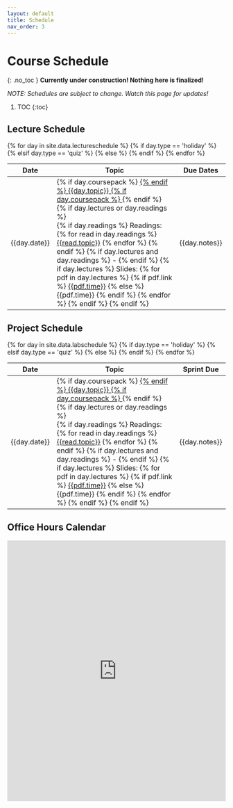 ```yaml
---
layout: default
title: Schedule
nav_order: 3
---
```


# Course Schedule
{: .no_toc }
__Currently under construction!  Nothing here is finalized!__

_NOTE: Schedules are subject to change.  Watch this page for updates!_

1. TOC
{:toc} 

## Lecture Schedule

<table class="schedtab"><thead>
<tr>
    <th>Date</th>
    <th>Topic</th>
    <th>Due Dates</th>
    </tr>
    </thead>
    <tbody>
{% for day in site.data.lectureschedule %}
{% if day.type == 'holiday' %}
<tr class="holiday">
{% elsif day.type == 'quiz' %}
<tr class="quiz">
{% else %}
<tr>
{% endif %}
<td class="text-center sched">{{day.date}}</td>
<td class="sched">
{% if day.coursepack %}
<a href="{{day.coursepack}}">
{% endif %}
{{day.topic}}
{% if day.coursepack %}
    </a>
{% endif %}
{% if day.lectures or day.readings %}
<br><span class="sched-sub">
    {% if day.readings %}
    Readings:
    {% for read in day.readings %}
    <a href="{{read.link}}">{{read.topic}}</a> 
    {% endfor %}
    {% endif %}
    {% if day.lectures and day.readings %}
    -
    {% endif %}
    {% if day.lectures %}
    Slides:
    {% for pdf in day.lectures %}
    {% if pdf.link %}
    <a href="{{pdf.link}}" alt="{{pdf.alt}}">{{pdf.time}}</a> 
    {% else %}
    <span title="{{pdf.alt}}">{{pdf.time}}</span> 
    {% endif %}
    {% endfor %}
    {% endif %}
    </span>
{% endif %}
</td>
<td class="sched">{{day.notes}}</td>
</tr>
{% endfor %}
</tbody></table>

## Project Schedule

<table class="schedtab"><thead>
<tr>
    <th>Date</th>
    <th>Topic</th>
    <th>Sprint Due</th>
    </tr>
    </thead>
    <tbody>
{% for day in site.data.labschedule %}
{% if day.type == 'holiday' %}
<tr class="holiday">
{% elsif day.type == 'quiz' %}
<tr class="quiz">
{% else %}
<tr>
{% endif %}
<td class="text-center sched">{{day.date}}</td>
<td class="sched">
{% if day.coursepack %}
<a href="{{day.coursepack}}">
{% endif %}
{{day.topic}}
{% if day.coursepack %}
    </a>
{% endif %}
{% if day.lectures or day.readings %}
<br><span class="sched-sub">
    {% if day.readings %}
    Readings:
    {% for read in day.readings %}
    <a href="{{read.link}}">{{read.topic}}</a> 
    {% endfor %}
    {% endif %}
    {% if day.lectures and day.readings %}
    -
    {% endif %}
    {% if day.lectures %}
    Slides:
    {% for pdf in day.lectures %}
    {% if pdf.link %}
    <a href="{{pdf.link}}" alt="{{pdf.alt}}">{{pdf.time}}</a> 
    {% else %}
    <span title="{{pdf.alt}}">{{pdf.time}}</span> 
    {% endif %}
    {% endfor %}
    {% endif %}
    </span>
{% endif %}
</td>
<td class="sched">{{day.notes}}</td>
</tr>
{% endfor %}
</tbody></table>

## Office Hours Calendar

<iframe src="https://calendar.google.com/calendar/embed?src=n0peik670v06jh9bfb0js1k1k8%40group.calendar.google.com&ctz=America%2FNew_York&mode=WEEK" style="border: 0" width="100%" height="600" frameborder="0" scrolling="no"></iframe>